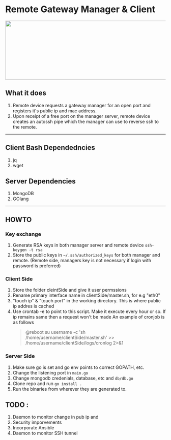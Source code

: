 
# Remote Gateway Manager & Client

<p align="center">
<img width="531" height="186" src="https://github.com/RakshitAdmar/gwCfgServer/blob/master/docs/RemoteGatewayManager.png">
</p>

## What it does 
1. Remote device  requests a gateway manager for an open port and registers it's public ip and mac address. 
2. Upon receipt of a free port on the manager server, remote device creates an autossh pipe which the manager can use to reverse ssh to the remote.

---

## Client Bash Dependedncies 
1. jq
2. wget

## Server Dependencies 
1. MongoDB
2. GOlang

---

## HOWTO

### Key exchange
1. Generate RSA keys in both manager server and remote device `ssh-keygen -t rsa`
2. Store the public keys in `~/.ssh/authorized_keys` for both manager and remote. (Remote side, managers key is not necessary if login with password is preferred)

### Client Side
1. Store the folder cleintSide and give it user permssions
2. Rename primary interface name in clientSide/master.sh, for e.g "eth0"
3. "touch ip" & "touch port" in the working directory. This is where public ip addres is cached
4. Use crontab -e to point to this script. Make it execute every hour or so. If ip remains same then a request won't be made
   An example of cronjob is as follows
	> @reboot su username -c 'sh /home/username/clientSide/master.sh' >> /home/username/clientSide/logs/cronlog 2>&1


### Server Side

1. Make sure go is set and go env points to correct GOPATH, etc.
2. Change the listening port in `main.go`
3. Change mongodb credenials, database, etc and `db/db.go`
4. Clone repo and run `go install . `
5. Run the binaries from wherever they are generated to. 

## TODO :

1. Daemon to monitor change in pub ip and 
2. Security imporvements
3. Incorporate Ansible
3. Daemon to monitor SSH tunnel

